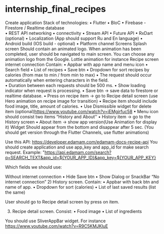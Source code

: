 # internship_final_recipes

Create application
Stack of technologies:
•	Flutter
•	BloC
•	Firebase - Firestore / Realtime database  
•	REST API networking
•	connectivity
•	Stream API
•	Future API
•	RxDart (optional)
•	Localization (App should support Ru and En language)
•	Android build (IOS build - optional)
•	Platform channel
Screens Splash screen
Should contain an animated logo. When animation has been completed, user should be navigated to main screen. You can choose any animation logo from the Google. 
Lottie animation for instance 
Recipe screen  internet connection
Contain:
•	Appbar with app name and menu icon
•	Search field
•	List of recipes
•	Save btn
•	Dropdown for sort recipes by calories (from max to min / from min to max)
•	The request should occur automatically when entering characters in the field.   
•	Duration between each requests should be 500 ms.
•	Show loading indicator when request is processing.
•	Save btn -> save data to firestore or realtime database.
•	Press on recipe item -> go to Recipe detail screen (use Hero animation on recipe image for transition)
•	Recipe item should include food image, title, amount of calories.
•	Use Dismissible widget for delete item (optional)https://www.youtube.com/watch?v=iEMgjrfuc58
•	Menu icon should consist two items “History and About’’
•	History item -> go to the History screen
•	About item -> show app version(Use Animation for display it) Widget Should appear from the bottom and disappear after 5 sec.
(You should get version through the Flutter Channels, use flutter animations)

Use this API:
https://developer.edamam.com/edamam-docs-recipe-api
You should create application and use app_key and app_id for make search request.
Example:
"https://api.edamam.com/search?q=SEARCH_TEXT&app_id=${YOUR_APP_ID}&app_key=${YOUR_APP_KEY}

Which fields we should use:

Without internet connection
•	Hide Save btn
•	Show Dialog or SnackBar “No internet connection”
2) History screen.
   Contain:
   •	Appbar with back btn and name of app.
   •	Dropdown for sort (calories)
   •	List of last saved results (list the same)

User should go to Recipe detail screen by press on item.




3) Recipe detail screen.
   Consist:
   •	Food image
   •	List of ingredients

You should use SliverAppBar widget.
For instance https://www.youtube.com/watch?v=R9C5KMJKluE  
